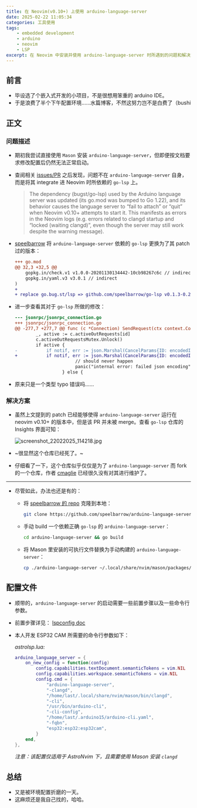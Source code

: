 ```yaml
---
title: 在 Neovim(v0.10+) 上使用 arduino-language-server
date: 2025-02-22 11:05:34
categories: 工具使用
tags:
    - embedded development
    - arduino
    - neovim
    - LSP
excerpt: 在 Neovim 中安装并使用 arduino-language-server 时所遇到的问题和解决方案
---
```


## 前言

- 毕设选了个嵌入式开发的小项目，不是很想用笨重的 arduino IDE。
- 于是浪费了半个下午配置环境……水篇博客，不然这努力岂不是白费了（bushi

## 正文

### 问题描述

- 期初我尝试直接使用 `Mason` 安装 `arduino-language-server`，但即便按文档要求修改配置后仍然无法正常启动。
- 查阅相关 [issues/PR](https://github.com/arduino/arduino-language-server/pull/199#issuecomment-2453517587) 之后发现，问题不在 `arduino-language-server` 自身，而是将其 integrate 进 Neovim 时所依赖的 `go-lsp` 上。

    > The dependency (bugst/go-lsp) used by the Arduino language server was updated (its go.mod was bumped to Go 1.22), and its behavior causes the language server to “fail to attach” or “quit” when Neovim v0.10+ attempts to start it. This manifests as errors in the Neovim logs (e.g. errors related to clangd startup and “locked (waiting clangd)”, even though the server may still work despite the warning message).

- [speelbarrow](https://github.com/speelbarrow) 将 `arduino-language-server` 依赖的 `go-lsp` 更换为了其 patch 过的版本：

    ```diff
    +++ go.mod
    @@ 32,3 +32,5 @@
        gopkg.in/check.v1 v1.0.0-20201130134442-10cb98267c6c // indirect
        gopkg.in/yaml.v3 v3.0.1 // indirect
    )
    +
    + replace go.bug.st/lsp => github.com/speelbarrow/go-lsp v0.1.3-0.20241103164431-cf1c00fb5806
    ```

- 进一步查看其对于 `go-lsp` 所做的修改：

    ```diff
    --- jsonrpc/jsonrpc_connection.go
    +++ jsonrpc/jsonrpc_connection.go
    @@ -277,7 +277,7 @@ func (c *Connection) SendRequest(ctx context.Context, method string, params json
            _, active := c.activeOutRequests[id]
            c.activeOutRequestsMutex.Unlock()
            if active {
    -           if notif, err := json.Marshal(CancelParams{ID: encodedId}); err != nil {
    +           if notif, err := json.Marshal(CancelParams{ID: encodedID}); err != nil {
                           // should never happen
                           panic("internal error: failed json encoding")
                      } else {
    ```

- 原来只是一个类型 typo 错误吗……

### 解决方案

- 虽然上文提到的 patch 已经能够使得 `arduino-language-server` 运行在 neovim v0.10+ 的版本中，但是该 PR 并未被 merge。查看 `go-lsp` 仓库的 Insights 界面可知：

    ![screenshot_22022025_114218.jpg](https://s2.loli.net/2025/02/22/1jNncSWpA6PZkLv.png)

- ~很显然这个仓库已经死了。~

- 仔细看了一下，这个仓库似乎仅仅是为了 `arduino-language-server` 而 fork 的一个仓库，作者 [cmaglie](https://github.com/cmaglie) 已经很久没有对其进行维护了。

---

- 尽管如此，办法也还是有的：

    - 将 [speelbarrow 的 repo](https://github.com/speelbarrow/arduino-language-server/tree/main) 克隆到本地：

        ```bash
        git clone https://github.com/speelbarrow/arduino-language-server.git
        ```

    - 手动 build 一个依赖正确 `go-lsp` 的 `arduino-language-server`：

        ```bash
        cd arduino-language-server && go build
        ```

    - 将 Mason 里安装的可执行文件替换为手动构建的 `arduino-language-server`：

        ```bash
        cp ./arduino-language-server ~/.local/share/nvim/mason/packages/arduino-language-server/arduino-language-server
        ```

## 配置文件

- 顺带的，`arduino-language-server` 的启动需要一些前置步骤以及一些命令行参数。

- 前置步骤详见： [lspconfig doc](https://github.com/neovim/nvim-lspconfig/blob/master/doc/configs.md#arduino_language_server)
- 本人开发 ESP32 CAM 所需要的命令行参数如下：

    _astrolsp.lua:_

    ```lua
    arduino_language_server = {
        on_new_config = function(config)
            config.capabilities.textDocument.semanticTokens = vim.NIL
            config.capabilities.workspace.semanticTokens = vim.NIL
            config.cmd = {
                "arduino-language-server",
                "-clangd",
                "/home/last/.local/share/nvim/mason/bin/clangd",
                "-cli",
                "/usr/bin/arduino-cli",
                "-cli-config",
                "/home/last/.arduino15/arduino-cli.yaml",
                "-fqbn",
                "esp32:esp32:esp32cam",
            }
        end,
    },
    ```

    _注意：该配置仅适用于 AstroNvim 下，且需要使用 Mason 安装 `clangd`_

## 总结

- 又是被环境配置折磨的一天。
- 这麻烦还是我自己找的，哈哈。
